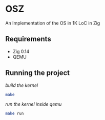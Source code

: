 # OSZ

An Implementation of the OS in 1K LoC in Zig

## Requirements

- Zig 0.14
- QEMU

## Running the project

_build the kernel_
```sh
make
```

_run the kernel inside qemu_
```sh
make run
```